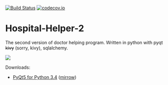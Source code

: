 [![Build Status](https://travis-ci.org/aq1/Hospital-Helper-2.svg?branch=master)](https://travis-ci.org/aq1/Hospital-Helper-2)
[![codecov.io](http://codecov.io/github/aq1/Hospital-Helper-2/coverage.svg?branch=master)](http://codecov.io/github/aq1/Hospital-Helper-2?branch=master)

# Hospital-Helper-2
The second version of doctor helping program. Written in python with pyqt ~~kivy~~ (sorry, kivy), sqlalchemy.

![](https://cloud.githubusercontent.com/assets/3045638/24333332/90fa0f48-125e-11e7-872d-246fba0a53ae.png)

Downloads:

* [PyQt5 for Python 3.4](https://sourceforge.net/projects/pyqt/files/PyQt5/PyQt-5.5.1/PyQt5-5.5.1-gpl-Py3.4-Qt5.5.1-x32.exe/download)
([mirrow](https://drive.google.com/open?id=0B7sCgUAlEatzc0hub2JDektKZEU))
